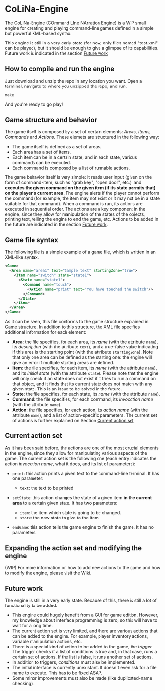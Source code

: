 # CoLiNa-Engine

The CoLiNa-Engine (COmmand LIne NArration Engine) is a WIP small engine for creating and playing command-line games defined in a simple but powerful XML-based syntax.

This engine is still in a very early state (for now, only files named "test.xml" can be played), but it should be enough to give a glimpse of its capabilities. Future work is indicated in the section [Future work](#future-work)

## How to compile and run the engine

Just download and unzip the repo in any location you want. Open a terminal, navigate to where you unzipped the repo, and run:

`make`

And you're ready to go play!

## Game structure and behavior

The game itself is composed by a set of certain elements: *Areas, Items, Commands* and *Actions*. These elemets are structured in the following way:

* The game itself is defined as a set of areas.
* Each area has a set of items.
* Each item can be in a certain state, and in each state, various commands can be executed.
* Each command is composed by a list of runnable actions.

The game behavior itself is very simple: it reads user input (given on the form of command-item, such as "grab key", "open door", etc.), and **executes the given command on the given item (if its state permits that) on the player's current area**. The engine alerts if the player cannot perform the command (for example, the item may not exist or it may not be in a state suitable for that command). When a command is run, its actions are executed in sequential order. The actions are a key component in the engine, since they allow for manipulation of the states of the objects, printing text, telling the engine to end the game, etc. Actions to be added in the future are indicated in the section [Future work](#future-work).

## Game file syntax

The following file is a simple example of a game file, which is written in an XML-like syntax.

```xml
<Game>
  <Area name="area1" text="Sample text" startingZone="true">
    <Item name="switch" state="state1">
      <State name="state1">
        <Command name="touch">
          <Action name="print" text="You have touched the switch"/>
        </Command>
      </State>
    </Item>
  </Area>
</Game>
```
As it can be seen, this file conforms to the game structure explained in [Game structure](#game-structure-and-behavior). In addition to this structure, the XML file specifies additional information for each element:

* **Area**: the file specifies, for each area, its *name* (with the attribute `name`), its *description* (with the attribute `text`), and a true-false value indicating if this area is the starting point (with the attribute `startingZone`). Note that only one area can be defined as the starting one: the engine will give an error if multiple starting areas are defined.
* **Item**: the file specifies, for each item, its *name* (with the attribute `name`), and its *initial state* (with the attribute `state`). Please note that the engine will only check if an state does not exist if it tries to run a command on that object, and it finds that its current state does not match with any given state. This is an issue to be solved in the future.
* **State**: the file specifies, for each state, its *name* (with the attribute `name`).
* **Command**: the file specifies, for each command, its *invocation name* (with the attribute `name`).
* **Action**: the file specifies, for each action, its *action name* (with the attribute `name`), and a list of action-specific parameters. The current set of actions is further explained on Section [Current action set](#current-action-set)

## Current action set

As it has been said before, the actions are one of the most crucial elements in the engine, since they allow for manipulating various aspects of the game. The current action set is the following one (each entry indicates the action *invocation name*, what it does, and its list of parameters):

* `print`: this action prints a given text to the command-line terminal. It has one parameter:
  * `text`: the text to be printed

* `setState`: this action changes the state of a given item **in the current area** to a certain given state. It has two parameters:
  * `item`: the item which state is going to be changed.
  * `state`: the new state to give to the item.
  
* `endGame`: this action tells the game engine to finish the game. It has no parameters

## Expanding the action set and modifying the engine

(WIP) For more information on how to add new actions to the game and how to modify the engine, please visit the Wiki.

## Future work

The engine is still in a very early state. Because of this, there is still a lot of functionality to be added:

* This engine could hugely benefit from a GUI for game edition. However, my knowledge about interface programming is zero, so this will have to wait for a long time.
* The current action set is very limited, and there are various actions that can be added to the engine. For example, player inventory actions, variable manipulation actions, etc.
* There is a special kind of action to be added to the game, the *trigger*. The trigger checks if a list of conditions is true and, in that case, runs a certain set of actions. If the list is false, it runs another set of actions.
* In addition to triggers, *conditions* must also be implemented.
* The initial interface is currently unexistant. It doesn't even ask for a file name to execute. This has to be fixed ASAP.
* Some minor improvements must also be made (like duplicated-name checking).
